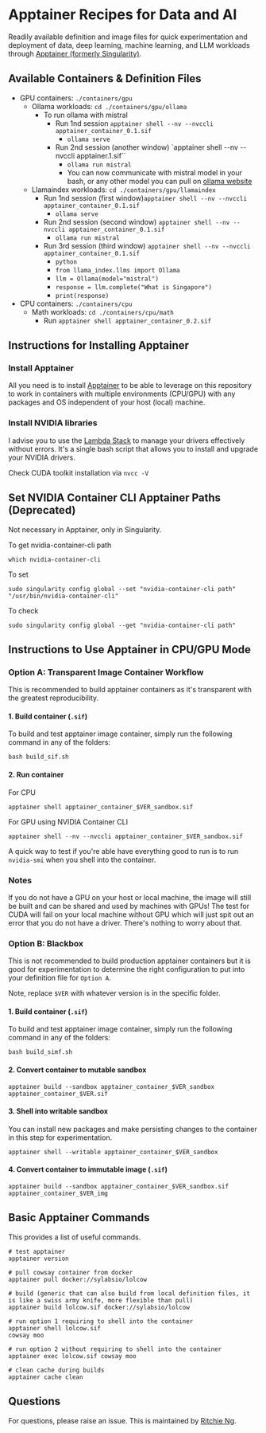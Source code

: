 # Apptainer Recipes for Data and AI
Readily available definition and image files for quick experimentation and deployment of data, deep learning, machine learning, and LLM workloads through [Apptainer (formerly Singularity)](https://apptainer.org/docs/admin/main/admin_quickstart.html).

## Available Containers & Definition Files
- GPU containers: `./containers/gpu`
  - Ollama workloads: `cd ./containers/gpu/ollama`
    - To run ollama with mistral
      - Run 1nd session `apptainer shell --nv --nvccli apptainer_container_0.1.sif`
        - `ollama serve`
      - Run 2nd session (another window) `apptainer shell --nv --nvccli apptainer.1.sif``
        - `ollama run mistral`
        - You can now communicate with mistral model in your bash, or any other model you can pull on [ollama website](https://ollama.com/)
  - Llamaindex workloads: `cd ./containers/gpu/llamaindex`
      - Run 1nd session (first window)`apptainer shell --nv --nvccli apptainer_container_0.1.sif`
        - `ollama serve`
      - Run 2nd session (second window) `apptainer shell --nv --nvccli apptainer_container_0.1.sif`
        - `ollama run mistral`
      - Run 3rd session (third window) `apptainer shell --nv --nvccli apptainer_container_0.1.sif`
        - `python`
        - `from llama_index.llms import Ollama`
        - `llm = Ollama(model="mistral")`
        - `response = llm.complete("What is Singapore")`
        - `print(response)`
- CPU containers: `./containers/cpu`
  - Math workloads: `cd ./containers/cpu/math`
    - Run `apptainer shell apptainer_container_0.2.sif`

## Instructions for Installing Apptainer

### Install Apptainer
All you need is to install [Apptainer](https://apptainer.org/docs/admin/latest/installation.html) to be able to leverage on this repository to work in containers with multiple environments (CPU/GPU) with any packages and OS independent of your host (local) machine.

### Install NVIDIA libraries
I advise you to use the [Lambda Stack](https://lambdalabs.com/lambda-stack-deep-learning-software) to manage your drivers effectively without errors. It's a single bash script that allows you to install and upgrade your NVIDIA drivers.

Check CUDA toolkit installation via `nvcc -V`

## Set NVIDIA Container CLI Apptainer Paths (Deprecated)

Not necessary in Apptainer, only in Singularity.

To get nvidia-container-cli path
```
which nvidia-container-cli
```

To set
```
sudo singularity config global --set "nvidia-container-cli path" "/usr/bin/nvidia-container-cli"
```

To check
```
sudo singularity config global --get "nvidia-container-cli path"
```

## Instructions to Use Apptainer in CPU/GPU Mode

### Option A: Transparent Image Container Workflow

This is recommended to build apptainer containers as it's transparent with the greatest reproducibility.

#### 1. Build container (`.sif`)
To build and test apptainer image container, simply run the following command in any of the folders:
```
bash build_sif.sh
```

#### 2. Run container
For CPU
```
apptainer shell apptainer_container_$VER_sandbox.sif
```

For GPU using NVIDIA Container CLI
```
apptainer shell --nv --nvccli apptainer_container_$VER_sandbox.sif
```

A quick way to test if you're able have everything good to run is to run `nvidia-smi` when you shell into the container. 

### Notes
If you do not have a GPU on your host or local machine, the image will still be built and can be shared and used by machines with GPUs! The test for CUDA will fail on your local machine without GPU which will just spit out an error that you do not have a driver. There's nothing to worry about that.

### Option B: Blackbox
This is not recommended to build production apptainer containers but it is good for experimentation to determine the right configuration to put into your definition file for `Option A`.

Note, replace `$VER` with whatever version is in the specific folder.

#### 1. Build container (`.sif`)
To build and test apptainer image container, simply run the following command in any of the folders:
```
bash build_simf.sh
```

#### 2. Convert container to mutable sandbox
```
apptainer build --sandbox apptainer_container_$VER_sandbox apptainer_container_$VER.sif
``` 

#### 3. Shell into writable sandbox
You can install new packages and make persisting changes to the container in this step for experimentation.
```
apptainer shell --writable apptainer_container_$VER_sandbox
```

#### 4. Convert container to immutable image (`.sif`)
```
apptainer build --sandbox apptainer_container_$VER_sandbox.sif apptainer_container_$VER_img
``` 

## Basic Apptainer Commands

This provides a list of useful commands.

```
# test apptainer
apptainer version

# pull cowsay container from docker
apptainer pull docker://sylabsio/lolcow

# build (generic that can also build from local definition files, it is like a swiss army knife, more flexible than pull)
apptainer build lolcow.sif docker://sylabsio/lolcow

# run option 1 requiring to shell into the container
apptainer shell lolcow.sif
cowsay moo

# run option 2 without requiring to shell into the container
apptainer exec lolcow.sif cowsay moo

# clean cache during builds
apptainer cache clean
```

## Questions
For questions, please raise an issue. This is maintained by [Ritchie Ng](https://github.com/ritchieng).